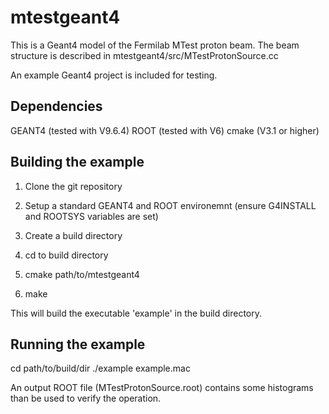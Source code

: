 # mtestgeant4

This is a Geant4 model of the Fermilab MTest proton beam. The beam structure is described in mtestgeant4/src/MTestProtonSource.cc

An example Geant4 project is included for testing.

## Dependencies

GEANT4 (tested with V9.6.4)
ROOT (tested with V6)
cmake (V3.1 or higher)

## Building the example

1) Clone the git repository

2) Setup a standard GEANT4 and ROOT environemnt (ensure G4INSTALL and ROOTSYS variables are set)

3) Create a build directory

4) cd to build directory

5) cmake path/to/mtestgeant4

6) make

This will build the executable 'example' in the build directory.

## Running the example

cd path/to/build/dir
./example example.mac

An output ROOT file (MTestProtonSource.root) contains some histograms than be used to verify the operation.